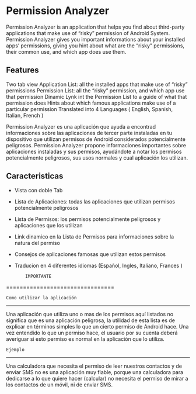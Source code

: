 Permission Analyzer
=========================

Permission Analyzer is an application that helps you find about third-party applications that make use of “risky” permission of Android System.
Permission Analyzer gives you important informations about your installed apps’ permissions, giving you hint about what are the “risky” permissions, their common use, and which app does use them.

Features
-------------------
Two tab view
Application List: all the installed apps that make use of “risky” permissions
Permission List: all the “risky” permission, and which app use that permission
Dinamic Lynk int the Permission List to a guide of what that permission does
Hints about which famous applications make use of a particular permission
Translated into 4 Languages ( English, Spanish, Italian, French )

Permission Analyzer es una aplicación que ayuda a encontrad informaciones sobre las aplicaciones de tercer parte instaladas en tu dispositivo que utilizan permisos de Android considerados potencialmente peligrosos.
Permission Analyzer propone informaciones importantes sobre aplicaciones instaladas y sus permisos, ayudándote a notar los permisos potencialmente peligrosos, sus usos normales y cual aplicación los utilizan.

Caracteristicas
-------------------
- Vista con doble Tab
- Lista de Aplicaciones: todas las aplicaciones que utilizan permisos potencialmente peligrosos
- Lista de Permisos: los permisos potencialmente peligrosos y aplicaciones que los utilizan
- Link dinamico en la Lista de Permisos para informaciones sobre la natura del permiso
- Consejos de aplicaciones famosas que utilizan estos permisos
- Traducion en 4 diferentes idiomas (Español, Ingles, Italiano, Frances )


          IMPORTANTE
================================

    Como utilizar la aplicación
-----------------------------------

Una aplicación que utiliza uno o mas de los permisos aquí listados no significa que es una aplicación peligrosa, la utilidad de esta lista es de explicar en términos simples lo que un cierto permiso de Android hace.
Una vez entendido lo que un permiso hace, el usuario por su cuenta deberá averiguar si esto permiso es normal en la aplicación que lo utiliza.

    Ejemplo
-------------------
Una calculadora que necesita el permiso de leer nuestros contactos y de enviar SMS no es una aplicación muy fiable, porque una calculadora para dedicarse a lo que quiere hacer (calcular) no necesita el permiso de mirar a los contactos de un móvil, ni de enviar SMS.
